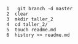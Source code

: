     1   git branch -d master
    2  clear
    3  mkdir taller_2
    4  cd taller_2/
    5  touch readme.md
    6  history >> readme.md
